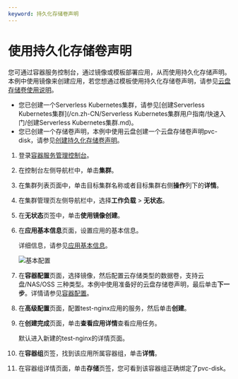 ```yaml
---
keyword: 持久化存储卷声明
---
```


# 使用持久化存储卷声明

您可通过容器服务控制台，通过镜像或模板部署应用，从而使用持久化存储声明。本例中使用镜像来创建应用，若您想通过模板使用持久化存储卷声明，请参见[云盘存储卷使用说明](/cn.zh-CN/Kubernetes集群用户指南/存储-Flexvolume/云盘存储卷/云盘存储卷使用说明.md)。

-   您已创建一个Serverless Kubernetes集群，请参见[创建Serverless Kubernetes集群](/cn.zh-CN/Serverless Kubernetes集群用户指南/快速入门/创建Serverless Kubernetes集群.md)。
-   您已创建一个存储卷声明，本例中使用云盘创建一个云盘存储卷声明pvc-disk，请参见[创建持久化存储卷声明](/cn.zh-CN/Kubernetes集群用户指南/存储-Flexvolume/创建持久化存储卷声明.md)。

1.  登录[容器服务管理控制台](https://cs.console.aliyun.com)。

2.  在控制台左侧导航栏中，单击**集群**。

3.  在集群列表页面中，单击目标集群名称或者目标集群右侧**操作**列下的**详情**。

4.  在集群管理页左侧导航栏中，选择**工作负载** \> **无状态**。

5.  在**无状态**页签中，单击**使用镜像创建**。

6.  在**应用基本信息**页面，设置应用的基本信息。

    详细信息，请参见[应用基本信息](/cn.zh-CN/Kubernetes集群用户指南/应用/工作负载/创建无状态工作负载Deployment.md)。

    ![基本配置](https://static-aliyun-doc.oss-accelerate.aliyuncs.com/assets/img/zh-CN/6163690161/p10973.png)

7.  在**容器配置**页面，选择镜像，然后配置云存储类型的数据卷，支持云盘/NAS/OSS 三种类型。本例中使用准备好的云盘存储卷声明，最后单击**下一步**。详情请参见[容器配置](/cn.zh-CN/Kubernetes集群用户指南/应用/工作负载/创建无状态工作负载Deployment.md)。

8.  在**高级配置**页面，配置test-nginx应用的服务，然后单击**创建**。

9.  在**创建完成**页面，单击**查看应用详情**查看应用任务。

    默认进入新建的test-nginx的详情页面。

10. 在**容器组**页签，找到该应用所属容器组，单击**详情**。

11. 在容器组详情页面，单击**存储**页签，您可看到该容器组正确绑定了pvc-disk。


